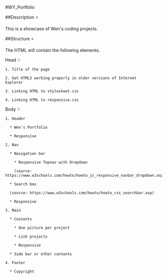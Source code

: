 #WY_Portfolio

##Description :star:

This is a showcase of Wen's coding projects.

##Structure :star:

The HTML will contain the following elements.

  Head :sparkles:

    1. Title of the page

    2. Get HTML5 working properly in older versions of Internet
    Explorer

    3. Linking HTML to stylesheet.css

    4. Linking HTML to responsive.css

  Body :sparkles:

    1. Header

      * Wen's Portfolio

      * Responsive

    2. Nav

      * Navigation bar

        * Responsive Topnav with Dropdown

        (source: https://www.w3schools.com/howto/howto_js_responsive_navbar_dropdown.asp)

      * Search box

      (source: https://www.w3schools.com/howto/howto_css_searchbar.asp)

      * Responsive

    3. Main

      * Contents

        * One picture per project

        * Link projects

        * Responsive

      * Side bar or other contents 

    4. Footer

      * Copyright
